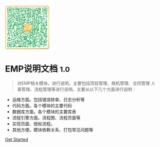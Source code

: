 ![logo](_media/logo.png)

# EMP说明文档 <small>1.0</small>

> 对EMP相关模块，进行说明，主要包括项目管理、商机管理、合同管理
> 人事管理、流程管理等进行说明。主要从以下几个方面进行说明：
- 运维方面。包括错误排查、日志分析等
- 代码方面。各个模块的主要代码
- 数据库方面。各个模块的主要库表
- 流程引擎方面。流程图、流程页面等
- 实现页面、授权流程。
- 其他方便。模块依赖关系、打包常见问题等

[Get Started](README.md)
